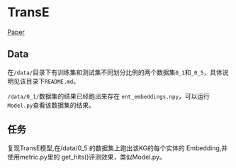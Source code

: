 # TransE
[Paper](http://papers.nips.cc/paper/5071-translating-embeddings-for-modeling-multi-relational-data.pdf)

## Data
在```/data/```目录下有训练集和测试集不同划分比例的两个数据集```0_1```和```_0_5```，具体说明见该目录下```README.md```。

```/data/0_1/```数据集的结果已经跑出来存在 ```ent_embeddings.npy```，可以运行```Model.py```查看该数据集的结果。

## 任务

复现TransE模型,在/data/0_5 的数据集上跑出该KG的每个实体的 Embedding,并使用metric.py里的 get_hits()评测效果，类似Model.py。



